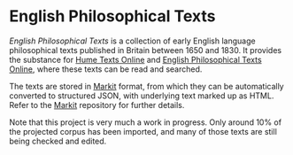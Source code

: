 # English Philosophical Texts

_English Philosophical Texts_ is a collection of early English language
philosophical texts published in Britain between 1650 and 1830. It provides the
substance for [Hume Texts Online](https://davidhume.org) and
[English Philosophical Texts Online](https://englishphilosophy.org), where these
texts can be read and searched.

The texts are stored in [Markit](https://github.com/englishphilosophy/markit)
format, from which they can be automatically converted to structured JSON, with
underlying text marked up as HTML. Refer to the
[Markit](https://github.com/englishphilosophy/markit) repository for further
details.

Note that this project is very much a work in progress. Only around 10% of the
projected corpus has been imported, and many of those texts are still being
checked and edited.
